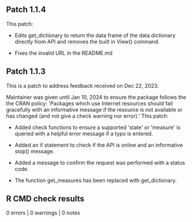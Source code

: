 ## Patch 1.1.4

This patch:

* Edits get_dictionary to return the data frame of the data dictionary directly from API and removes the built in View() command. 

* Fixes the invalid URL in the README.md

## Patch 1.1.3

This is a patch to address feedback received on Dec 22, 2023. 

Maintainer was given until Jan 10, 2024 to ensure the package follows the the CRAN policy: 'Packages which use Internet resources should fail gracefully with an informative message if the resource is not available or has changed (and not give a check warning nor error).' This patch:

* Added check functions to ensure a supported 'state' or 'measure' is queried with a helpful error message if a typo is entered.

* Added an if statement to check if the API is online and an informative stop() message.

* Added a message to confirm the request was performed with a status code.

* The function get_measures has been replaced with get_dictionary.

## R CMD check results

0 errors | 0 warnings | 0 notes



